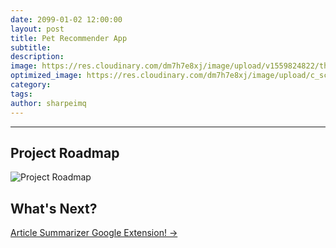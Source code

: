 ```yaml
---
date: 2099-01-02 12:00:00
layout: post
title: Pet Recommender App
subtitle:
description:
image: https://res.cloudinary.com/dm7h7e8xj/image/upload/v1559824822/theme15_oqsl4z.jpg
optimized_image: https://res.cloudinary.com/dm7h7e8xj/image/upload/c_scale,w_380/v1559824822/theme15_oqsl4z.jpg
category:
tags:
author: sharpeimq
---
```

---
## Project Roadmap
<img src="{{ site.baseurl }}/assets/img/roadmap.png" alt="Project Roadmap" class="roadmap-img">

## What's Next?  
<a href="{{ site.baseurl }}/article-summarizer/" class="next-project-link">
  Article Summarizer Google Extension! →
</a>
